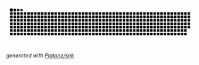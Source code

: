<picture>
  <source
    media="(prefers-color-scheme: dark)"
    srcset="https://raw.githubusercontent.com/havardnyboe/havardnyboe/output/github-contribution-grid-snake-dark.svg"
  />
  <source
    media="(prefers-color-scheme: light)"
    srcset="https://raw.githubusercontent.com/havardnyboe/havardnyboe/output/github-contribution-grid-snake.svg"
  />
  <img
    alt="github contribution grid snake animation"
    src="https://raw.githubusercontent.com/havardnyboe/havardnyboe/output/github-contribution-grid-snake.svg"
  />
</picture>

_generated with [Platane/snk](https://github.com/Platane/snk)_
<!--
**havardnyboe/havardnyboe** is a ✨ _special_ ✨ repository because its `README.md` (this file) appears on your GitHub profile.

Here are some ideas to get you started:

- 🔭 I’m currently working on ...
- 🌱 I’m currently learning ...
- 👯 I’m looking to collaborate on ...
- 🤔 I’m looking for help with ...
- 💬 Ask me about ...
- 📫 How to reach me: ...
- 😄 Pronouns: ...
- ⚡ Fun fact: ...
-->
